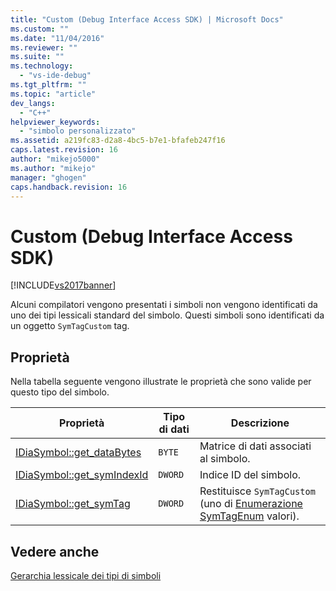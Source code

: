 ```yaml
---
title: "Custom (Debug Interface Access SDK) | Microsoft Docs"
ms.custom: ""
ms.date: "11/04/2016"
ms.reviewer: ""
ms.suite: ""
ms.technology: 
  - "vs-ide-debug"
ms.tgt_pltfrm: ""
ms.topic: "article"
dev_langs: 
  - "C++"
helpviewer_keywords: 
  - "simbolo personalizzato"
ms.assetid: a219fc83-d2a8-4bc5-b7e1-bfafeb247f16
caps.latest.revision: 16
author: "mikejo5000"
ms.author: "mikejo"
manager: "ghogen"
caps.handback.revision: 16
---
```

# Custom (Debug Interface Access SDK)
[!INCLUDE[vs2017banner](../../code-quality/includes/vs2017banner.md)]

Alcuni compilatori vengono presentati i simboli non vengono identificati da uno dei tipi lessicali standard del simbolo.  Questi simboli sono identificati da un oggetto `SymTagCustom` tag.  
  
## Proprietà  
 Nella tabella seguente vengono illustrate le proprietà che sono valide per questo tipo del simbolo.  
  
|Proprietà|Tipo di dati|Descrizione|  
|---------------|------------------|-----------------|  
|[IDiaSymbol::get\_dataBytes](../../debugger/debug-interface-access/idiasymbol-get-databytes.md)|`BYTE`|Matrice di dati associati al simbolo.|  
|[IDiaSymbol::get\_symIndexId](../../debugger/debug-interface-access/idiasymbol-get-symindexid.md)|`DWORD`|Indice ID del simbolo.|  
|[IDiaSymbol::get\_symTag](../../debugger/debug-interface-access/idiasymbol-get-symtag.md)|`DWORD`|Restituisce `SymTagCustom` \(uno di  [Enumerazione SymTagEnum](../../debugger/debug-interface-access/symtagenum.md) valori\).|  
  
## Vedere anche  
 [Gerarchia lessicale dei tipi di simboli](../../debugger/debug-interface-access/lexical-hierarchy-of-symbol-types.md)